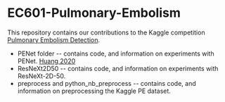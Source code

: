 # EC601-Pulmonary-Embolism
This repository contains our contributions to the Kaggle competition [Pulmonary Embolism Detection](https://www.kaggle.com/c/rsna-str-pulmonary-embolism-detection).

* PENet folder -- contains code, and information on experiments with PENet. [Huang 2020](https://github.com/marshuang80/penet)
* ResNeXt2D50 -- contains code, and information on experiments with ResNeXt-2D-50.
* preprocess and python_nb_preprocess -- contains code, and information on preprocessing the Kaggle PE dataset.
